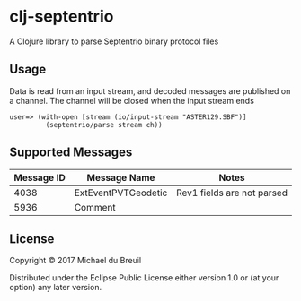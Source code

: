 # clj-septentrio

A Clojure library to parse Septentrio binary protocol files

## Usage

Data is read from an input stream, and decoded messages are published on a channel.
The channel will be closed when the input stream ends

```
user=> (with-open [stream (io/input-stream "ASTER129.SBF")]
         (septentrio/parse stream ch))
```

## Supported Messages

| Message ID | Message Name | Notes |
| ---------- | ------------ | ----- |
| 4038       | ExtEventPVTGeodetic | Rev1 fields are not parsed |
| 5936       | Comment             |  |

## License

Copyright © 2017 Michael du Breuil

Distributed under the Eclipse Public License either version 1.0 or (at
your option) any later version.

